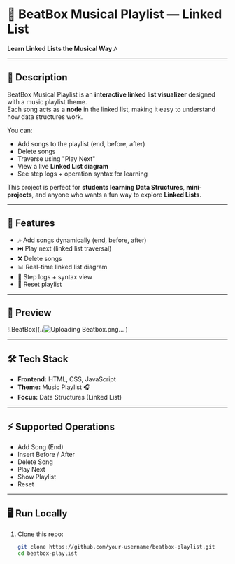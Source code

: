 # 🎵 BeatBox Musical Playlist — Linked List
**Learn Linked Lists the Musical Way 🎶**

---

## 📖 Description
BeatBox Musical Playlist is an **interactive linked list visualizer** designed with a music playlist theme.  
Each song acts as a **node** in the linked list, making it easy to understand how data structures work.  

You can:
- Add songs to the playlist (end, before, after)
- Delete songs
- Traverse using "Play Next"
- View a live **Linked List diagram**
- See step logs + operation syntax for learning

This project is perfect for **students learning Data Structures**, **mini-projects**, and anyone who wants a fun way to explore **Linked Lists**.

---

## 🚀 Features
- 🎶 Add songs dynamically (end, before, after)
- ⏭️ Play next (linked list traversal)
- ❌ Delete songs
- 📊 Real-time linked list diagram
- 📝 Step logs + syntax view
- 🔄 Reset playlist

---

## 📸 Preview
![BeatBox](./![Uploading Beatbox.png…]()
)

---

## 🛠 Tech Stack
- **Frontend:** HTML, CSS, JavaScript
- **Theme:** Music Playlist 🎧
- **Focus:** Data Structures (Linked List)

---

## ⚡ Supported Operations
- Add Song (End)  
- Insert Before / After  
- Delete Song  
- Play Next  
- Show Playlist  
- Reset  

---

## 🖥️ Run Locally
1. Clone this repo:
   ```bash
   git clone https://github.com/your-username/beatbox-playlist.git
   cd beatbox-playlist
